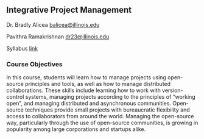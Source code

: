 ## Integrative Project Management 

Dr. Bradly Alicea
[balicea@illinois.edu](mailto:balicea@illinois.edu)

Pavithra Ramakrishnan
dr23@illinois.edu

Syllabus [link](https://github.com/OREL-group/Project-Management/tree/main/syllabus.pdf)

### Course Objectives
In this course, students will learn how to manage projects using open-source principles and tools, as well as how to manage distributed collaborations. These skills include learning how to work with version-control systems, managing projects according to the principles of “working open”, and managing distributed and asynchronous communities. Open-source techniques provide small projects with bureaucratic flexibility and access to collaborators from around the world. Managing the open-source way, particularly through the use of open-source communities, is growing in popularity among large corporations and startups alike. 

